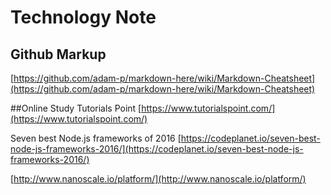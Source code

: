 # Technology Note

## Github Markup

[https://github.com/adam-p/markdown-here/wiki/Markdown-Cheatsheet](https://github.com/adam-p/markdown-here/wiki/Markdown-Cheatsheet)

##Online Study
Tutorials Point
[https://www.tutorialspoint.com/](https://www.tutorialspoint.com/)

Seven best Node.js frameworks of 2016
[https://codeplanet.io/seven-best-node-js-frameworks-2016/](https://codeplanet.io/seven-best-node-js-frameworks-2016/)

[http://www.nanoscale.io/platform/](http://www.nanoscale.io/platform/)
